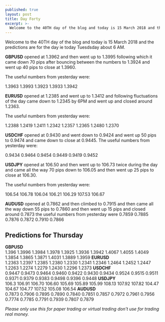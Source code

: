 ```yaml
---
published: true
layout: post
title: Day Forty
excerpt: >-
  Welcome to the 40TH day of the blog and today is 15 March 2018 and the predictions are for the day ie today Tuesdsday about 6 AM.
---
```

Welcome to the 40TH day of the blog and today is 15 March 2018 and the predictions are for the day ie today Tuesdsday about 6 AM.

**GBPUSD** opened at 1.3962 and then went up to 1.3995 following which it came down 70 pips after bouncing between the numbers to 1.3924 and went up 40 pips to close at 1.3960. 

The useful numbers from yesterday were:

1.3963    1.3993    1.3923    1.3933    1.3942

**EURUSD** opened at 1.2385 and went up to 1.3412 and following fluctuations of the day came down to 1.2345 by 6PM and went up and closed around 1.2363. 

The useful numbers from yesterday were:

1.2388    1.2419    1.2411    1.2342    1.2357    1.2365    1.2480    1.2370

**USDCHF** opened at 0.9430 and went down to 0.9424 and went up 50 pips to 0.9474 and came down to close at 0.9445. The useful numbers from yesterday were:

0.9434    0.9464    0.9454    0.9449    0.9419    0.9452

**USDJPY** opened at 106.50 and then went up to 106.73 twice during the day and came all the way 70 pips down to 106.05 and then went up 25 pips to close at 106.30.

The useful numbers from yesterday were:

106.54    106.78    106.04    106.21    106.29    107.53    106.67

**AUDUSD** opened at 0.7862 and then climbed to 0.7915 and then came all the way down 55 pips to 0.7860 and then went up 15 pips and closed around 0.7873
the useful numbers from yesterday were
0.7859    0.7885    0.7876    0.7872    0.7910    0.7866

## Predictions for Thursday

**GBPUSD**  
1.396    1.3996    1.3984    1.3978    1.3925    1.3936    1.3942    1.4067    1.4055    1.4049    1.3854    1.3865    1.3871    1.4031    1.3889    1.3959
**EURUSD**  
1.2363    1.2397    1.2385    1.2380    1.2330    1.2341    1.2346    1.2464    1.2452    1.2447    1.2263    1.2274    1.2279    1.2430    1.2296    1.2373
**USDCHF**  
0.9447    0.9473    0.9464    0.9460    0.9422    0.9430    0.9434    0.9524    0.9515    0.9511    0.9371    0.9379    0.9383    0.9498    0.9396    0.9448
**USDJPY**  
106.3    106.91    106.70    106.60    105.69    105.89    105.99    108.13    107.92    107.82    104.47    104.67    104.77    107.52    105.08    106.54
**AUDUSD**  
0.7873    0.7906    0.7895    0.7890    0.7840    0.7851    0.7857    0.7972    0.7961    0.7956    0.7774    0.7785    0.7791    0.7939    0.7807    0.7879


_Please only use this for paper trading or virtual trading don't use for trading real money._